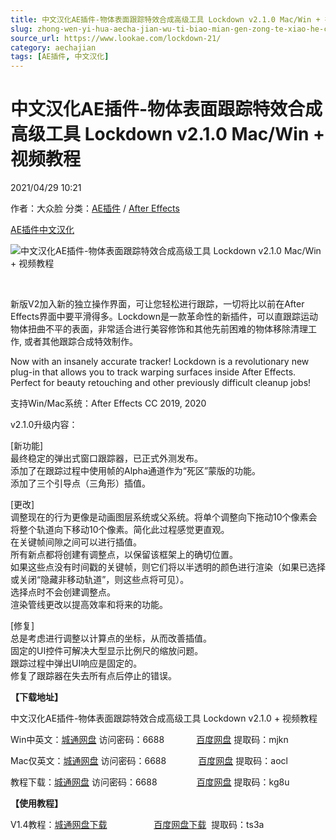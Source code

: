 ```yaml
---
title: 中文汉化AE插件-物体表面跟踪特效合成高级工具 Lockdown v2.1.0 Mac/Win + 视频教程
slug: zhong-wen-yi-hua-aecha-jian-wu-ti-biao-mian-gen-zong-te-xiao-he-cheng-gao-ji-gong-ju-lockdown-v2-1-0-mac-win-shi-pin-jiao-cheng
source_url: https://www.lookae.com/lockdown-21/
category: aechajian
tags: [AE插件, 中文汉化]
---
```

# 中文汉化AE插件-物体表面跟踪特效合成高级工具 Lockdown v2.1.0 Mac/Win + 视频教程

2021/04/29 10:21

作者：大众脸
分类：[AE插件](https://www.lookae.com/after-effects/aechajian/) / [After Effects](https://www.lookae.com/after-effects/)

[AE插件](https://www.lookae.com/tag/ae%e6%8f%92%e4%bb%b6/)[中文汉化](https://www.lookae.com/tag/%e4%b8%ad%e6%96%87%e6%b1%89%e5%8c%96/)

![中文汉化AE插件-物体表面跟踪特效合成高级工具 Lockdown v2.1.0 Mac/Win + 视频教程](https://www.lookae.com/wp-content/uploads/2019/10/Lockdown.jpg "中文汉化AE插件-物体表面跟踪特效合成高级工具 Lockdown v2.1.0 Mac/Win + 视频教程-LookAE.com")

[﻿﻿﻿](https://cloud.video.taobao.com//play/u/705956171/p/1/e/6/t/1/301157361765.mp4)

新版V2加入新的独立操作界面，可让您轻松进行跟踪，一切将比以前在After Effects界面中要平滑得多。Lockdown是一款革命性的新插件，可以直跟踪运动物体扭曲不平的表面，非常适合进行美容修饰和其他先前困难的物体移除清理工作, 或者其他跟踪合成特效制作。

Now with an insanely accurate tracker! Lockdown is a revolutionary new plug-in that allows you to track warping surfaces inside After Effects. Perfect for beauty retouching and other previously difficult cleanup jobs!

支持Win/Mac系统：After Effects CC 2019, 2020

v2.1.0升级内容：

[新功能]  
最终稳定的弹出式窗口跟踪器，已正式外测发布。  
添加了在跟踪过程中使用帧的Alpha通道作为“死区”蒙版的功能。  
添加了三个引导点（三角形）插值。

[更改]  
调整现在的行为更像是动画图层系统或父系统。将单个调整向下拖动10个像素会将整个轨道向下移动10个像素。简化此过程感觉更直观。  
在关键帧间隙之间可以进行插值。  
所有新点都将创建有调整点，以保留该框架上的确切位置。  
如果这些点没有时间戳的关键帧，则它们将以半透明的颜色进行渲染（如果已选择或关闭“隐藏非移动轨道”，则这些点将可见）。  
选择点时不会创建调整点。  
渲染管线更改以提高效率和将来的功能。

[修复]  
总是考虑进行调整以计算点的坐标，从而改善插值。  
固定的UI控件可解决大型显示比例尺的缩放问题。  
跟踪过程中弹出UI响应是固定的。  
修复了跟踪器在失去所有点后停止的错误。

**【下载地址】**

中文汉化AE插件-物体表面跟踪特效合成高级工具 Lockdown v2.1.0 + 视频教程

Win中英文：[城通网盘](https://089u.com/f/680462-494370599-3d5992) 访问密码：6688             [百度网盘](https://pan.baidu.com/s/1-pB3jkuZ7yH8KmXu1DAC2A) 提取码：mjkn

Mac仅英文：[城通网盘](https://089u.com/f/680462-494500314-62c569) 访问密码：6688             [百度网盘](https://pan.baidu.com/s/1Ts7JQyt_yTaMs32QWPXcxA) 提取码：aocl

教程下载：[城通网盘](https://089u.com/f/680462-485541275-bfdeb4) 访问密码：6688                [百度网盘](https://pan.baidu.com/s/1P3KKlhdQNhXdSKib6HdcTA) 提取码：kg8u

**【使用教程】**

V1.4教程：[城通网盘下载](https://089u.com/file/680462-445330945)                   [百度网盘下载](https://pan.baidu.com/s/1YeFG07kBTePKT1C7wm_rZg)  提取码：ts3a
